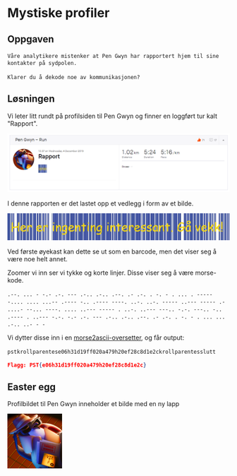 # Mystiske profiler

## Oppgaven

    Våre analytikere mistenker at Pen Gwyn har rapportert hjem til sine kontakter på sydpolen.

    Klarer du å dekode noe av kommunikasjonen?

## Løsningen

Vi leter litt rundt på profilsiden til Pen Gwyn og finner en loggført tur kalt "Rapport".

![./assets/screen1](./assets/screen1.png)

I denne rapporten er det lastet opp et vedlegg i form av et bilde.

![Bilde av cipher](./assets/9LY4dKttsJm6XWJ1p-sgP7VnrV_xDTRGkDMb4neRly8-2048x247.jpg)

Ved første øyekast kan dette se ut som en barcode, men det viser seg å være noe helt annet.

Zoomer vi inn ser vi tykke og korte linjer. Disse viser seg å være morse-kode.

`.--. ... - -.- .-. --- .-.. .-.. .--. .- .-. . -. - . ... . ----- -.... .... ...-- .---- -.. .---- ----. ..-. ..-. ----- ..--- ----- .- ....- --... ----. .... ..--- ----- . ..-. ..--- ---.. -.-. ---.. -.. .---- . ..--- -.-. -.- .-. --- .-.. .-.. .--. .- .-. . -. - . ... ... .-.. ..- - -`

Vi dytter disse inn i en [morse2ascii-oversetter](http://www.unit-conversion.info/texttools/morse-code/), og får output:

`pstkrollparentese06h31d19ff020a479h20ef28c8d1e2ckrollparentesslutt`

```json
Flagg: PST{e06h31d19ff020a479h20ef28c8d1e2c}
```

## Easter egg

Profilbildet til Pen Gwyn inneholder et bilde med en ny lapp

![./assets/pen_gwyn_large](./assets/pen_gwyn_large.jpg)
